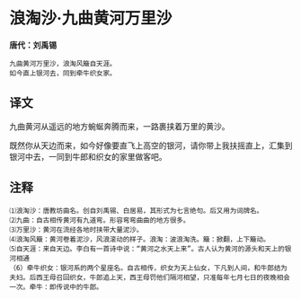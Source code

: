 # 浪淘沙·九曲黄河万里沙

**唐代：刘禹锡**

    九曲黄河万里沙，浪淘风簸自天涯。
    如今直上银河去，同到牵牛织女家。

译文
--
九曲黄河从遥远的地方蜿蜒奔腾而来，一路裹挟着万里的黄沙。

既然你从天边而来，如今好像要直飞上高空的银河，请你带上我扶摇直上，汇集到银河中去，一同到牛郎和织女的家里做客吧。

注释
--
    ⑴浪淘沙：唐教坊曲名。创自刘禹锡、白居易，其形式为七言绝句。后又用为词牌名。
    ⑵九曲：自古相传黄河有九道弯。形容弯弯曲曲的地方很多。
    ⑶万里沙：黄河在流经各地时挟带大量泥沙。
    ⑷浪淘风簸：黄河卷着泥沙，风浪滚动的样子。浪淘：波浪淘洗。簸：掀翻，上下簸动。
    ⑸自天涯：来自天边。李白有一首诗中说：“黄河之水天上来”。古人认为黄河的源头和天上的银河相通
    （6）牵牛织女：银河系的两个星座名。自古相传，织女为天上仙女，下凡到人间，和牛郎结为夫妇。后西王母召回织女，牛郎追上天，西王母罚他们隔河相望，只准每年七月七日的夜晚相会一次。牵牛：即传说中的牛郎。